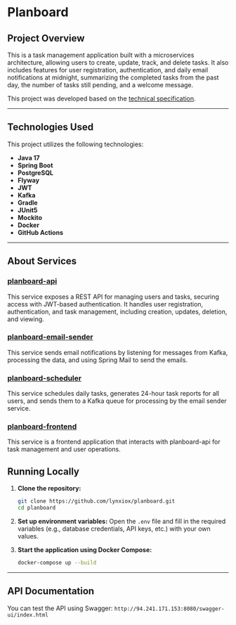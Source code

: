 # **Planboard**

## **Project Overview**

This is a task management application built with a microservices architecture, allowing users to create, update, track, and delete tasks. It also includes features for user registration, authentication, and daily email notifications at midnight, summarizing the completed tasks from the past day, the number of tasks still pending, and a welcome message.

This project was developed based on the [technical specification](https://zhukovsd.github.io/java-backend-learning-course/projects/task-tracker/).

---

## **Technologies Used**

This project utilizes the following technologies:

- **Java 17**
- **Spring Boot**
- **PostgreSQL**
- **Flyway**
- **JWT**
- **Kafka**
- **Gradle**
- **JUnit5**
- **Mockito**
- **Docker**
- **GitHub Actions**

---
## **About Services**
### [planboard-api](https://github.com/lynxiox/planboard-api)

This service exposes a REST API for managing users and tasks, securing access with JWT-based authentication. It handles user registration, authentication, and task management, including creation, updates, deletion, and viewing.

### [planboard-email-sender](https://github.com/lynxiox/planboard-email-sender)

This service sends email notifications by listening for messages from Kafka, processing the data, and using Spring Mail to send the emails.

### [planboard-scheduler](https://github.com/lynxiox/planboard-scheduler)

This service schedules daily tasks, generates 24-hour task reports for all users, and sends them to a Kafka queue for processing by the email sender service.

### [planboard-frontend](https://github.com/lynxiox/planboard-frontend)

This service is a frontend application that interacts with planboard-api for task management and user operations.

## **Running Locally**

1. **Clone the repository:**
   ```bash
   git clone https://github.com/lynxiox/planboard.git
   cd planboard
   ```

2. **Set up environment variables:**
   Open the `.env` file and fill in the required variables (e.g., database credentials, API keys, etc.) with your own values.

3. **Start the application using Docker Compose:**
   ```bash
   docker-compose up --build
   ```
---

## **API Documentation**

You can test the API using Swagger:
`http://94.241.171.153:8080/swagger-ui/index.html`